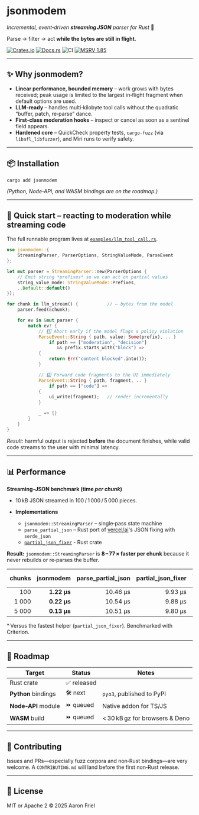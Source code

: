# jsonmodem
*Incremental, event‑driven **streaming JSON** parser for Rust* 🚀


Parse → filter → act **while the bytes are still in flight**.

[![Crates.io](https://img.shields.io/crates/v/jsonmodem)](https://crates.io/crates/jsonmodem)
[![Docs.rs](https://img.shields.io/docsrs/jsonmodem)](https://docs.rs/jsonmodem)
![CI](https://github.com/aaronfriel/jsonmodem/actions/workflows/test.yml/badge.svg) [![MSRV
1.85](https://img.shields.io/badge/MSRV-1.85-blue)](#msrv)

---

## ✨ Why jsonmodem?

* **Linear performance, bounded memory** – work grows with bytes received; peak usage is limited to
  the largest in‑flight fragment when default options are used.
* **LLM‑ready** – handles multi‑kilobyte tool calls without the quadratic “buffer, patch, re‑parse”
  dance.
* **First‑class moderation hooks** – inspect or cancel as soon as a sentinel field appears.
* **Hardened core** – QuickCheck property tests, `cargo‑fuzz` (via `libafl_libfuzzer`), and Miri
  runs to verify safety.

---

## 📦 Installation

```bash
cargo add jsonmodem
````

*(Python, Node‑API, and WASM bindings are on the roadmap.)*

---

## 🧪 Quick start – reacting to moderation while streaming code


The full runnable program lives at
[`examples/llm_tool_call.rs`](crates/jsonmodem/examples/llm_tool_call.rs).

```rust
use jsonmodem::{
    StreamingParser, ParserOptions, StringValueMode, ParseEvent
};

let mut parser = StreamingParser::new(ParserOptions {
    // Emit string *prefixes* so we can act on partial values
    string_value_mode: StringValueMode::Prefixes,
    ..Default::default()
});

for chunk in llm_stream() {           // ← bytes from the model
    parser.feed(&chunk);

    for ev in &mut parser {
        match ev? {
            // 1️⃣ Abort early if the model flags a policy violation
            ParseEvent::String { path, value: Some(prefix), .. }
                if path == ["moderation", "decision"]
                   && prefix.starts_with("block") =>
            {
                return Err("content blocked".into());
            }

            // 2️⃣ Forward code fragments to the UI immediately
            ParseEvent::String { path, fragment, .. }
                if path == ["code"] =>
            {
                ui_write(fragment);   // render incrementally
            }

            _ => {}
        }
    }
}
```

*Result*: harmful output is rejected **before** the document finishes, while valid code streams to
the user with minimal latency.

---

## 📊 Performance

**Streaming‑JSON benchmark (time *per chunk*)**

* 10 kB JSON streamed in 100 / 1 000 / 5 000 pieces.
* **Implementations**

  * `jsonmodem::StreamingParser` – single‑pass state machine
  * `parse_partial_json` – Rust port of [vercel/ai](https://github.com/vercel/ai)'s JSON fixing with
    `serde_json`
  * [`partial_json_fixer`](https://crates.io/crates/partial-json-fixer) - Rust crate

**Result:** `jsonmodem::StreamingParser` is **8 – 77 × faster per chunk** because it never rebuilds
  or re‑parses the buffer.

| chunks | jsonmodem | parse_partial_json | partial_json_fixer | speed-up\* |
| -----: | --------------: | -------------------: | -------------------: | --------------------------: |
|    100 |     **1.22 µs** |             10.46 µs |              9.93 µs |                   **× 8.2** |
|  1 000 |     **0.22 µs** |             10.54 µs |              9.88 µs |                  **× 44.6** |
|  5 000 |     **0.13 µs** |             10.51 µs |              9.80 µs |                  **× 77.0** |


\* Versus the fastest helper (`partial_json_fixer`). Benchmarked with Criterion.

---

## 🔭 Roadmap

| Target              | Status     | Notes                          |
| ------------------- | ---------- | ------------------------------ |
| Rust crate          | ✅ released |                                |
| **Python** bindings | 🛠 next    | `pyo3`, published to PyPI      |
| **Node‑API** module | ⏩ queued   | Native addon for TS/JS         |
| **WASM** build      | ⏩ queued   | < 30 kB gz for browsers & Deno |

---

## 🤝 Contributing

Issues and PRs—especially fuzz corpora and non‑Rust bindings—are very welcome. A `CONTRIBUTING.md`
will land before the first non‑Rust release.

---

## 📝 License

MIT or Apache 2 © 2025 Aaron Friel
